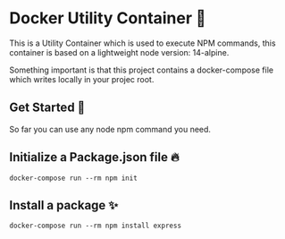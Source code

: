 
# Docker Utility Container 📝  
This is a Utility Container which is used to execute NPM commands, this container is based on a lightweight node version: 14-alpine.

Something important is that this project contains a docker-compose file which writes locally in your projec root.   

## Get Started 🚀  
So far you can use any node npm command you need.   

## Initialize a Package.json file 🔥  
`docker-compose run --rm npm init`
    
## Install a package ✨  
`docker-compose run --rm npm install express`
 
